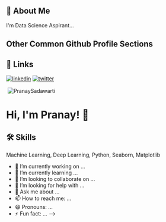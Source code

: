 


## 🚀 About Me
I'm Data Science Aspirant...


## Other Common Github Profile Sections



## 🔗 Links
[![linkedin](https://img.shields.io/badge/linkedin-0A66C2?style=for-the-badge&logo=linkedin&logoColor=white)](https://www.linkedin.com/in/pranay-sadawarti-b99ab928b/)
[![twitter](https://img.shields.io/badge/twitter-1DA1F2?style=for-the-badge&logo=twitter&logoColor=white)](https://twitter.com/)


<p>&nbsp;<img align="center" src="https://github-readme-stats.vercel.app/api?username=danypetkar&show_icons=true&locale=en" alt="PranaySadawarti" /></p>

# Hi, I'm Pranay! 👋


## 🛠 Skills
Machine Learning, Deep Learning, Python, Seaborn, Matplotlib


- 🔭 I’m currently working on ...
- 🌱 I’m currently learning ...
- 👯 I’m looking to collaborate on ...
- 🤔 I’m looking for help with ...
- 💬 Ask me about ...
- 📫 How to reach me: ...
- 😄 Pronouns: ...
- ⚡ Fun fact: ...
-->
